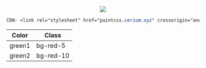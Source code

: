 
<p align="center"> <img class="rounded-2 " src="https://i.imgur.com/caJNU2a.png"> </p>

```css
CDN: <link rel="stylesheet" href="paintcss.cerium.xyz" crossorigin="anonymous" />
```
| Color       | Class         |
| ---         | ---           |
| green1      | bg-red-5      |
| green2      | bg-red-10     |
